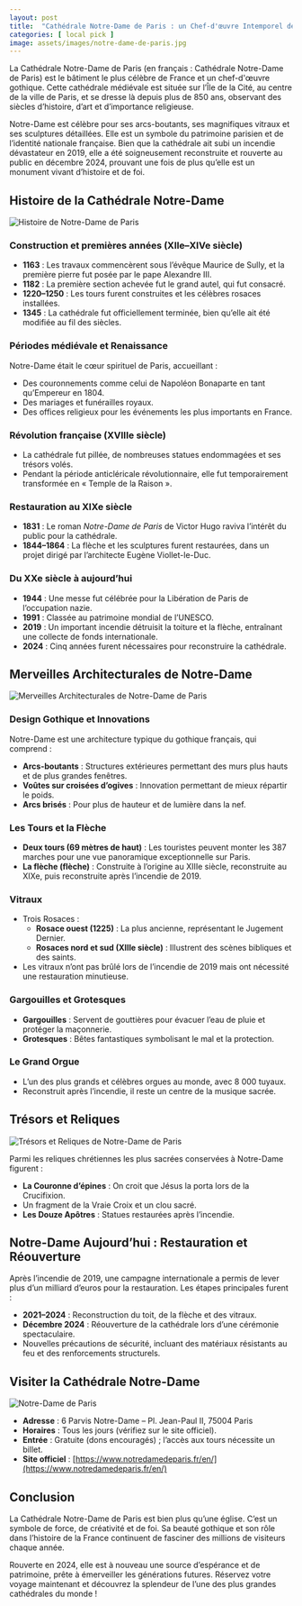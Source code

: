 ```yaml
---
layout: post
title:  "Cathédrale Notre-Dame de Paris : un Chef-d'œuvre Intemporel de l’architecture Gothique "
categories: [ local pick ]
image: assets/images/notre-dame-de-paris.jpg
---
```


La Cathédrale Notre-Dame de Paris (en français : Cathédrale Notre-Dame de Paris) est le bâtiment le plus célèbre de France et un chef-d'œuvre gothique. Cette cathédrale médiévale est située sur l’Île de la Cité, au centre de la ville de Paris, et se dresse là depuis plus de 850 ans, observant des siècles d’histoire, d’art et d’importance religieuse.  

Notre-Dame est célèbre pour ses arcs-boutants, ses magnifiques vitraux et ses sculptures détaillées. Elle est un symbole du patrimoine parisien et de l’identité nationale française. Bien que la cathédrale ait subi un incendie dévastateur en 2019, elle a été soigneusement reconstruite et rouverte au public en décembre 2024, prouvant une fois de plus qu’elle est un monument vivant d’histoire et de foi.

## Histoire de la Cathédrale Notre-Dame

![Histoire de Notre-Dame de Paris](/assets/images/history-of-notre-dame-de-paris.jpg)

### Construction et premières années (XIIe–XIVe siècle)
- **1163** : Les travaux commencèrent sous l’évêque Maurice de Sully, et la première pierre fut posée par le pape Alexandre III.  
- **1182** : La première section achevée fut le grand autel, qui fut consacré.  
- **1220–1250** : Les tours furent construites et les célèbres rosaces installées.  
- **1345** : La cathédrale fut officiellement terminée, bien qu’elle ait été modifiée au fil des siècles.

### Périodes médiévale et Renaissance
Notre-Dame était le cœur spirituel de Paris, accueillant :  
- Des couronnements comme celui de Napoléon Bonaparte en tant qu’Empereur en 1804.  
- Des mariages et funérailles royaux.  
- Des offices religieux pour les événements les plus importants en France.

### Révolution française (XVIIIe siècle)
- La cathédrale fut pillée, de nombreuses statues endommagées et ses trésors volés.  
- Pendant la période anticléricale révolutionnaire, elle fut temporairement transformée en « Temple de la Raison ».

### Restauration au XIXe siècle
- **1831** : Le roman *Notre-Dame de Paris* de Victor Hugo raviva l’intérêt du public pour la cathédrale.  
- **1844–1864** : La flèche et les sculptures furent restaurées, dans un projet dirigé par l’architecte Eugène Viollet-le-Duc.

### Du XXe siècle à aujourd’hui
- **1944** : Une messe fut célébrée pour la Libération de Paris de l’occupation nazie.  
- **1991** : Classée au patrimoine mondial de l’UNESCO.  
- **2019** : Un important incendie détruisit la toiture et la flèche, entraînant une collecte de fonds internationale.  
- **2024** : Cinq années furent nécessaires pour reconstruire la cathédrale.

## Merveilles Architecturales de Notre-Dame

![Merveilles Architecturales de Notre-Dame de Paris](/assets/images/notre-dame-de-paris-architectural-marvels.jpg)

### Design Gothique et Innovations
Notre-Dame est une architecture typique du gothique français, qui comprend :  
- **Arcs-boutants** : Structures extérieures permettant des murs plus hauts et de plus grandes fenêtres.  
- **Voûtes sur croisées d’ogives** : Innovation permettant de mieux répartir le poids.  
- **Arcs brisés** : Pour plus de hauteur et de lumière dans la nef.

### Les Tours et la Flèche
- **Deux tours (69 mètres de haut)** : Les touristes peuvent monter les 387 marches pour une vue panoramique exceptionnelle sur Paris.  
- **La flèche (flèche)** : Construite à l’origine au XIIIe siècle, reconstruite au XIXe, puis reconstruite après l’incendie de 2019.

### Vitraux
- Trois Rosaces :  
  - **Rosace ouest (1225)** : La plus ancienne, représentant le Jugement Dernier.  
  - **Rosaces nord et sud (XIIIe siècle)** : Illustrent des scènes bibliques et des saints.  
- Les vitraux n’ont pas brûlé lors de l’incendie de 2019 mais ont nécessité une restauration minutieuse.

### Gargouilles et Grotesques
- **Gargouilles** : Servent de gouttières pour évacuer l’eau de pluie et protéger la maçonnerie.  
- **Grotesques** : Bêtes fantastiques symbolisant le mal et la protection.

### Le Grand Orgue
- L’un des plus grands et célèbres orgues au monde, avec 8 000 tuyaux.  
- Reconstruit après l’incendie, il reste un centre de la musique sacrée.

## Trésors et Reliques

![Trésors et Reliques de Notre-Dame de Paris](/assets/images/notre-dame-de-paris-treasures-and-relics.jpg)

Parmi les reliques chrétiennes les plus sacrées conservées à Notre-Dame figurent :  
- **La Couronne d’épines** : On croit que Jésus la porta lors de la Crucifixion.  
- Un fragment de la Vraie Croix et un clou sacré.  
- **Les Douze Apôtres** : Statues restaurées après l’incendie.

## Notre-Dame Aujourd’hui : Restauration et Réouverture
Après l’incendie de 2019, une campagne internationale a permis de lever plus d’un milliard d’euros pour la restauration. Les étapes principales furent :  
- **2021–2024** : Reconstruction du toit, de la flèche et des vitraux.  
- **Décembre 2024** : Réouverture de la cathédrale lors d’une cérémonie spectaculaire.  
- Nouvelles précautions de sécurité, incluant des matériaux résistants au feu et des renforcements structurels.

## Visiter la Cathédrale Notre-Dame

![Notre-Dame de Paris](/assets/images/notre-dame-de-paris.jpg)

- **Adresse** : 6 Parvis Notre-Dame – Pl. Jean-Paul II, 75004 Paris  
- **Horaires** : Tous les jours (vérifiez sur le site officiel).  
- **Entrée** : Gratuite (dons encouragés) ; l’accès aux tours nécessite un billet.  
- **Site officiel** : [https://www.notredamedeparis.fr/en/](https://www.notredamedeparis.fr/en/)

## Conclusion
La Cathédrale Notre-Dame de Paris est bien plus qu’une église. C’est un symbole de force, de créativité et de foi. Sa beauté gothique et son rôle dans l’histoire de la France continuent de fasciner des millions de visiteurs chaque année.  

Rouverte en 2024, elle est à nouveau une source d’espérance et de patrimoine, prête à émerveiller les générations futures. Réservez votre voyage maintenant et découvrez la splendeur de l’une des plus grandes cathédrales du monde !
